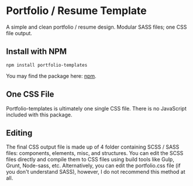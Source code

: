 # Portfolio / Resume Template

A simple and clean portfolio / resume design. Modular SASS files; one CSS file output.

## Install with NPM

```
npm install portfolio-templates
```

You may find the package here: [npm](https://npmjs.com/package/portfolio-templates).

## One CSS File

Portfolio-templates is ultimately one single CSS file. There is no JavaScript included with this package.

## Editing

The final CSS output file is made up of 4 folder containing SCSS / SASS files: components, elements, misc, and structures. You can edit the SCSS files directly and compile them to CSS files using build tools like Gulp, Grunt, Node-sass, etc. Alternatively, you can edit the portfolio.css file (if you don't understand SASS), however, I do not recommend this method at all.
